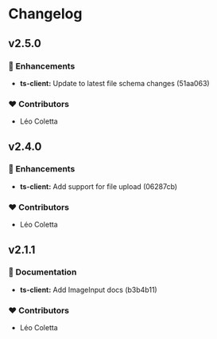 # Changelog


## v2.5.0


### 🚀 Enhancements

  - **ts-client:** Update to latest file schema changes (51aa063)

### ❤️  Contributors

- Léo Coletta

## v2.4.0


### 🚀 Enhancements

  - **ts-client:** Add support for file upload (06287cb)

### ❤️  Contributors

- Léo Coletta

## v2.1.1


### 📖 Documentation

  - **ts-client:** Add ImageInput docs (b3b4b11)

### ❤️  Contributors

- Léo Coletta

## v2.1.0


### 🚀 Enhancements

  - Initial commit (b38eda1)

### ❤️  Contributors

- Léo Coletta

